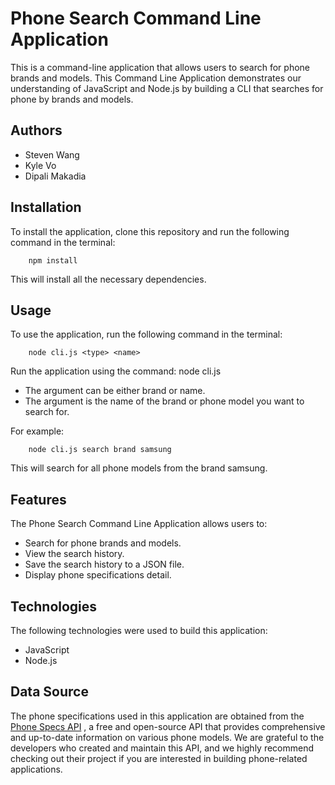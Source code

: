 # Phone Search Command Line Application

This is a command-line application that allows users to search for phone brands and models. This Command Line Application demonstrates our understanding of JavaScript and Node.js by building a CLI that searches for phone by brands and models.

## Authors

- Steven Wang
- Kyle Vo
- Dipali Makadia

## Installation

To install the application, clone this repository and run the following command in the terminal:

```
    npm install
```

This will install all the necessary dependencies.

## Usage

To use the application, run the following command in the terminal:

```
    node cli.js <type> <name>
```

Run the application using the command: node cli.js <type> <name>

- The <type> argument can be either brand or name.
- The <name> argument is the name of the brand or phone model you want to search for.

For example:

```
    node cli.js search brand samsung
```

This will search for all phone models from the brand samsung.

## Features

The Phone Search Command Line Application allows users to:

- Search for phone brands and models.
- View the search history.
- Save the search history to a JSON file.
- Display phone specifications detail.

## Technologies

The following technologies were used to build this application:

- JavaScript
- Node.js

## Data Source

The phone specifications used in this application are obtained from the [Phone Specs API](https://github.com/azharimm/phone-specs-api) , a free and open-source API that provides comprehensive and up-to-date information on various phone models. We are grateful to the developers who created and maintain this API, and we highly recommend checking out their project if you are interested in building phone-related applications.
